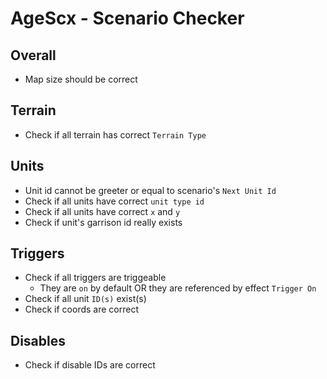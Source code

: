 # AgeScx - Scenario Checker

## Overall

- Map size should be correct

## Terrain

- Check if all terrain has correct `Terrain Type`

## Units

- Unit id cannot be greeter or equal to scenario's `Next Unit Id`
- Check if all units have correct `unit type id`
- Check if all units have correct `x` and `y`
- Check if unit's garrison id really exists

## Triggers

- Check if all triggers are triggeable
    - They are `on` by default OR they are referenced by effect `Trigger On`
- Check if all unit `ID(s)` exist(s)
- Check if coords are correct

## Disables

- Check if disable IDs are correct
